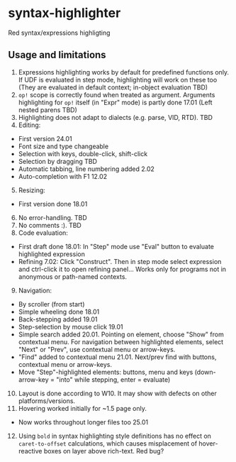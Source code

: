 # syntax-highlighter
Red syntax/expressions highligting

## Usage and limitations
1. Expressions highlighting works by default for predefined functions only. If UDF is evaluated in step mode, highlighting will work on these too (They are evaluated in default context; in-object evaluation TBD)
2. `op!` scope is correctly found when treated as argument. Arguments highlighting for `op!` itself (in "Expr" mode) is partly done 17.01 (Left nested parens TBD)
3. Highlighting does not adapt to dialects (e.g. parse, VID, RTD). TBD
4. Editing:
  - First version 24.01
  - Font size and type changeable
  - Selection with keys, double-click, shift-click
  - Selection by dragging TBD
  - Automatic tabbing, line numbering added 2.02
  - Auto-completion with F1 12.02
5. Resizing:
  - First version done 18.01
6. No error-handling. TBD
7. No comments :). TBD
8. Code evaluation: 
  - First draft done 18.01: In "Step" mode use "Eval" button to evaluate highlighted expression
  - Refining 7.02: Click "Construct". Then in step mode select expression and ctrl-click it to open refining panel... Works only for programs not in anonymous or path-named contexts.
9. Navigation:
  - By scroller (from start)
  - Simple wheeling done 18.01
  - Back-stepping added 19.01
  - Step-selection by mouse click 19.01
  - Simple search added 20.01. Pointing on element, choose "Show" from contextual menu. For navigation between highlighted elements, select "Next" or "Prev", use contextual menu or arrow-keys.
  - "Find" added to contextual menu 21.01. Next/prev find with buttons, contextual menu or arrow-keys.
  - Move "Step"-highlighted elements: buttons, menu and keys (down-arrow-key = "into" while stepping, enter = evaluate) 
10. Layout is done according to W10. It may show with defects on other platforms/versions.
11. Hovering worked initially for ~1.5 page only.
  - Now works throughout longer files too 25.01
12. Using `bold` in syntax highlighting style definitions has no effect on `caret-to-offset` calculations, which causes misplacement of hover-reactive boxes on layer above rich-text. Red bug?
